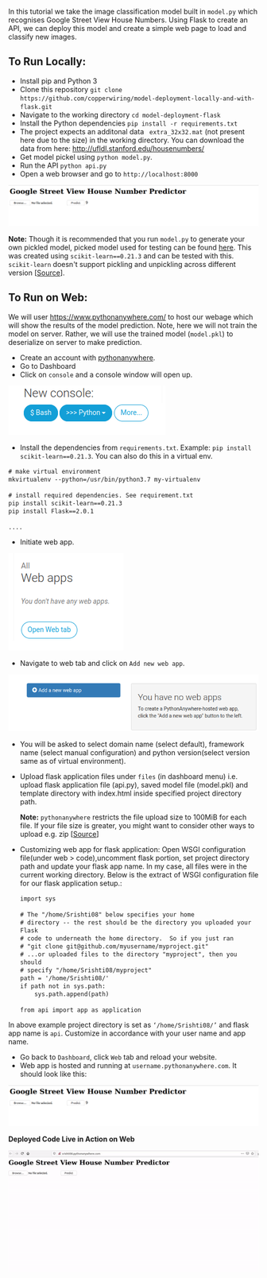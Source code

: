 In this tutorial we take the image classification model built in `model.py` which recognises Google Street View House Numbers. Using Flask to create an API, we can deploy this model and create a simple web page to load and classify new images. 

## To Run Locally:

- Install pip and Python 3
- Clone this repository `git clone https://github.com/copperwiring/model-deployment-locally-and-with-flask.git`
- Navigate to the working directory `cd model-deployment-flask`
- Install the Python dependencies `pip install -r requirements.txt`
- The project expects an additonal data ` extra_32x32.mat` (not present here due to the size) in the working directory. You can download the data from here: http://ufldl.stanford.edu/housenumbers/ 
- Get model pickel using `python model.py`.
- Run the API `python api.py`
- Open a web browser and go to `http://localhost:8000`

![Website view of the deployed code](images/deployed-web-view.png)

**Note:** Though it is recommended that you run `model.py` to generate your own pickled model, picked model used for testing can be found [here](https://drive.google.com/file/d/1HeKrKr7NqiYjz5zCTcgEfMO6-EZtAiut/view?usp=sharing). This was created using `scikit-learn==0.21.3` and can be tested with this. `scikit-learn` doesn't support pickling and unpickling across different version [[Source](https://github.com/scikit-learn/scikit-learn/issues/16570)].



## To Run on Web:

We will user https://www.pythonanywhere.com/ to host our webage which will show the results of the model prediction. Note, here we will not train the model on server. Rather, we will use the trained model (`model.pkl`) to deserialize on server to make prediction.

- Create an account with [pythonanywhere](https://www.pythonanywhere.com/).
- Go to Dashboard
- Click on `console` and a console window will open up.

![console](images/bash.png)

- Install the dependencies from `requirements.txt`. Example: `pip install scikit-learn==0.21.3`. You can also do this in a virtual env.

```
# make virtual environment 
mkvirtualenv --python=/usr/bin/python3.7 my-virtualenv  

# install required dependencies. See requirement.txt
pip install scikit-learn==0.21.3
pip install Flask==2.0.1 

....
```
- Initiate web app. 

![webapp](images/webapp.png)

- Navigate to web tab and click on `Add new web app`. 

![new web app console](images/newwebapp.png)

- You will be asked to select domain name (select default), framework name (select manual configuration) and python version(select version same as of virtual environment).

- Upload flask application files under `files` (in dashboard menu) i.e. upload flask application file (api.py), saved model file (model.pkl) and template directory with index.html inside specified project directory path. 

    **Note:** `pythonanywhere` restricts the file upload size to 100MiB for each file. If your file size is greater, you might want to consider other ways to upload e.g. zip [[Source](https://help.pythonanywhere.com/pages/UploadingAndDownloadingFiles)]

- Customizing web app for flask application:
    Open WSGI configuration file(under web > code),uncomment flask portion, set project directory path and update your flask app name. In my case, all files were in the current working directory. Below is the extract of WSGI configuration file for our flask application setup.:

    ```
    import sys

    # The "/home/Srishti08" below specifies your home
    # directory -- the rest should be the directory you uploaded your Flask
    # code to underneath the home directory.  So if you just ran
    # "git clone git@github.com/myusername/myproject.git"
    # ...or uploaded files to the directory "myproject", then you should
    # specify "/home/Srishti08/myproject"
    path = '/home/Srishti08/'
    if path not in sys.path:
        sys.path.append(path)

    from api import app as application
    ```
In above example project directory is set as `‘/home/Srishti08/’` and flask app name is `api`. Customize in accordance with your user name and app name.
- Go back to `Dashboard`, click `Web` tab and reload your website.
- Web app is hosted and running at `username.pythonanywhere.com`. It should look like this:

![Website view of the deployed code](images/deployed-web-view.png)

**Deployed Code Live in Action on Web**

![Deployed Code In Action](images/test-deployed-code-on-web.gif)
